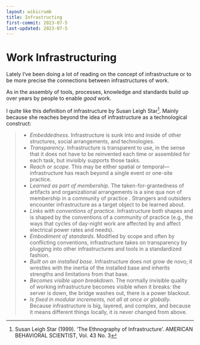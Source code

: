 ```yaml
---
layout: wikicrumb
title: Infrastructing
first-commit: 2023-07-5
last-updated: 2023-07-5
---
```


# Work Infrastructuring

Lately I‘ve been doing a lot of reading on the concept of infrastructure or to be more precise the connections between infrastructures of work. 

As in the assembly of tools, processes, knowledge and standards build up over years by people to enable *good* work.

I quite like this definition of infrastructure by Susan Leigh Star[^1]. Mainly because she reaches beyond the idea of infrastructure as a technological construct:

> - *Embeddedness*. Infrastructure is sunk into and inside of other structures, social arrangements, and technologies.
> - *Transparency*. Infrastructure is transparent to use, in the sense that it does not have to be reinvented each time or assembled for each task, but invisibly supports those tasks.
> - *Reach or scope*. This may be either spatial or temporal—infrastructure has reach beyond a single event or one-site practice.
> - *Learned as part of membership*. The taken-for-grantedness of artifacts and organizational arrangements is a sine qua non of membership in a community of practice . Strangers and outsiders encounter infrastructure as a target object to be learned about.
> - *Links with conventions of practice*. Infrastructure both shapes and is shaped by the conventions of a community of practice (e.g., the ways that cycles of day-night work are affected by and affect electrical power rates and needs).
> - *Embodiment of standards*. Modified by scope and often by conflicting conventions, infrastructure takes on transparency by plugging into other infrastructures and tools in a standardized fashion.
> - *Built on an installed base*. Infrastructure does not grow de novo; it wrestles with the inertia of the installed base and inherits strengths and limitations from that base.
> - *Becomes visible upon breakdown*. The normally invisible quality of working infrastructure becomes visible when it breaks: the server is down, the bridge washes out, there is a power blackout.
> - *Is fixed in modular increments, not all at once or globally*. Because infrastructure is big, layered, and complex, and because it means different things locally, it is never changed from above.

[^1]: Susan Leigh Star (1999). ‘The Ethnography of Infrastructure’. AMERICAN BEHAVIORAL SCIENTIST, Vol. 43 No. 3